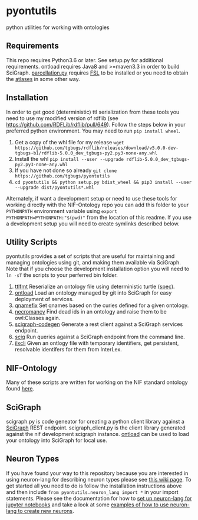 # pyontutils
python utilities for working with ontologies

## Requirements
This repo requires Python3.6 or later.
See setup.py for additional requirements.
ontload requires Java8 and >=maven3.3 in order to build SciGraph.
[parcellation.py](pyontutils/parcellation.py) requires [FSL](https://fsl.fmrib.ox.ac.uk/fsl/fslwiki/)
to be installed or you need to obtain the [atlases](https://fsl.fmrib.ox.ac.uk/fsl/fslwiki/Atlases) in
some other way.

## Installation
In order to get good (deterministic) ttl serialization from these tools you need to use
my modified version of rdflib (see https://github.com/RDFLib/rdflib/pull/649).
Follow the steps below in your preferred python environment. You may need to run `pip install wheel`.
1. Get a copy of the whl file for my release `wget https://github.com/tgbugs/rdflib/releases/download/v5.0.0-dev-tgbugs-b1/rdflib-5.0.0_dev_tgbugs-py2.py3-none-any.whl`
2. Install the whl `pip install --user --upgrade rdflib-5.0.0_dev_tgbugs-py2.py3-none-any.whl`
3. If you have not done so already `git clone https://github.com/tgbugs/pyontutils`
4. `cd pyontutils && python setup.py bdist_wheel && pip3 install --user --upgrade dist/pyontutils*.whl`

Alternately, if want a development setup or need to use these tools for working directly
with the NIF-Ontology repo you can add this folder to your `PYTHONPATH` environment
variable using `export PYTHONPATH=PYTHONPATH:"$(pwd)"` from the location of this readme.
If you use a development setup you will need to create symlinks described below.

## Utility Scripts
pyontutils provides a set of scripts that are useful for maintaining and managing ontologies
using git, and making them available via SciGraph. Note that if you choose the development
installation option you will need to `ln -sT` the scripts to your perferred bin folder.
1. [ttlfmt](pyontutils/ttlfmt.py)
	Reserialize an ontology file using deterministic turtle ([spec](docs/ttlser.md)).
2. [ontload](pyontutils/ontload.py)
	Load an ontology managed by git into SciGraph for easy deployment of services.
3. [qnamefix](pyontutils/qnamefix.py)
    Set qnames based on the curies defined for a given ontology.
4. [necromancy](pyontutils/necromancy.py)
    Find dead ids in an ontology and raise them to be owl:Classes again.
5. [scigraph-codegen](pyontutils/scigraph.py)
	Generate a rest client against a SciGraph services endpoint.
6. [scig](pyontutils/scig.py)
	Run queries against a SciGraph endpoint from the command line.
7. [ilxcli](pyontutils/ilxcli.py)
	Given an ontlogy file with temporary identifiers, get persistent, resolvable identifers
	for them from InterLex.

## NIF-Ontology
Many of these scripts are written for working on the NIF standard ontology
found [here](https://github.com/SciCrunch/NIF-Ontology/).

## SciGraph
scigraph.py is code geneator for creating a python client library against a
[SciGraph](https://github.com/SciGraph/SciGraph) REST endpoint.
scigraph_client.py is the client library generated against the nif development scigraph instance.
[ontload](pyontutils/ontload.py) can be used to load your ontology into SciGraph for local use.

## Neuron Types
If you have found your way to this repository because you are interested in using neuron-lang for
describing neuron types please see [this wiki page](https://github.com/SciCrunch/NIF-Ontology/wiki/Neurons).
To get started all you need to do is follow the installation instructions above and then include
`from pyontutils.neuron_lang import *` in your import statements. Please see the documentation for how to
[set up neuron-lang for jupyter notebooks](docs/neurons_notebook.md) and take a look at some
[examples of how to use neuron-lang to create new neurons](docs/NeuronLangExample.ipynb).
